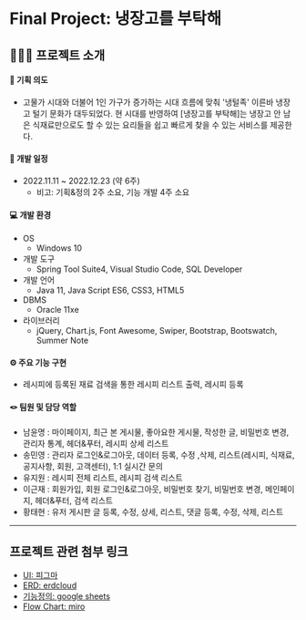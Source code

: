 # Final Project: 냉장고를 부탁해

## 💁🏼‍♂️ 프로젝트 소개


#### 🔎 기획 의도
* 고물가 시대와 더불어 1인 가구가 증가하는 시대 흐름에 맞춰 '냉털족' 이른바 냉장고 털기 문화가 대두되었다. 현 시대를 반영하여 [냉장고를 부탁해]는 냉장고 안 남은 식재료만으로도 할 수 있는 요리들을 쉽고 빠르게 찾을 수 있는 서비스를 제공한다.

#### 📆 개발 일정
* 2022.11.11 ~ 2022.12.23 (약 6주)
  * 비고: 기획&정의 2주 소요, 기능 개발 4주 소요

#### 💻 개발 환경
* OS
  * Windows 10
* 개발 도구
  * Spring Tool Suite4, Visual Studio Code, SQL Developer
* 개발 언어
  * Java 11, Java Script ES6, CSS3, HTML5
* DBMS
  * Oracle 11xe
* 라이브러리
  * jQuery, Chart.js, Font Awesome, Swiper, Bootstrap, Bootswatch, Summer Note
  
#### ⚙️ 주요 기능 구현
  * 레시피에 등록된 재료 검색을 통한 레시피 리스트 출력, 레시피 등록

#### 🪢 팀원 및 담당 역할
* 남윤명 : 마이페이지, 최근 본 게시물, 좋아요한 게시물, 작성한 글, 비밀번호 변경, 관리자 통계, 헤더&푸터, 레시피 상세 리스트
* 송민영 : 관리자 로그인&로그아웃, 데이터 등록, 수정 ,삭제, 리스트(레시피, 식재료, 공지사항, 회원, 고객센터), 1:1 실시간 문의
* 유지원 : 레시피 전체 리스트, 레시피 검색 리스트
* 이근재 : 회원가입, 회원 로그인&로그아웃, 비밀번호 찾기, 비밀번호 변경, 메인페이지, 헤더&푸터, 검색 리스트
* 황태현 : 유저 게시판 글 등록, 수정, 상세, 리스트, 댓글 등록, 수정, 삭제, 리스트

---

## 프로젝트 관련 첨부 링크
* [UI: 피그마](https://www.figma.com/file/kfKxUZzGwnsq0dfay2Uouy/%EB%83%89%EC%9E%A5%EA%B3%A0%EB%A5%BC-%EB%B6%80%ED%83%81%ED%95%B4(%EA%B0%80%EC%A0%9C)?node-id=0%3A1&t=UnleSt7cydCULZ92-1)
* [ERD: erdcloud](https://www.erdcloud.com/d/mFFrroxkSXtLJBg6w)
* [기능정의: google  sheets](https://docs.google.com/spreadsheets/d/12FD_-kKiNlfGQDjTbAY-gh3jDusqNZ4tkbM9DNNuJLY/edit#gid=0)
* [Flow Chart: miro](https://miro.com/app/board/uXjVPDRst-A=/)
